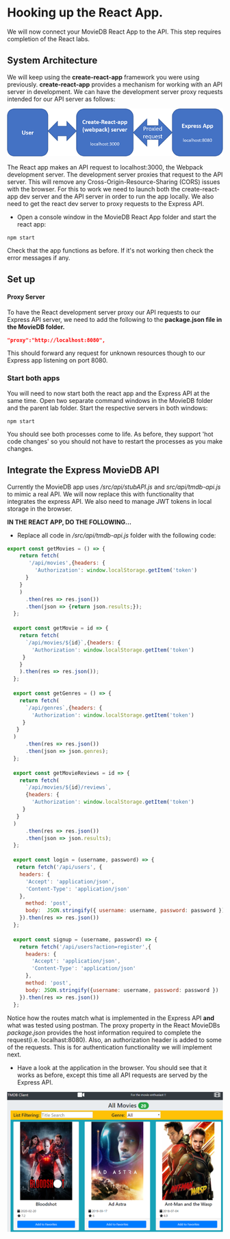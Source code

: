 # Hooking up the React App.

We will now connect your MovieDB React App to the API. This step requires completion of the React labs.

## System Architecture

We will keep using the **create-react-app** framework you were using previously. **create-react-app** provides a mechanism for working with an API server in development. We can have the development server proxy requests intended for our API server as follows:

![Development Architecture](./img/architecture.png)

The React app makes an API request to localhost:3000, the Webpack development server. The development server proxies that request to the API server. This will remove any Cross-Origin-Resource-Sharing (CORS) issues with the browser.
For this to work we need to launch both the create-react-app dev server and the API server in order to run the app locally. We also need to get the react dev server to proxy requests to the Express API.


+ Open a console window in the MovieDB React App folder and start the react app:

```
npm start
```

Check that the app functions as before. If it's not working then check the error messages if any.

## Set up

#### Proxy Server
To have the React development server proxy our API requests to our Express API server, we need to add the following to the **package.json file in the MovieDB folder.**

```json
"proxy":"http://localhost:8080",
```

This should forward any request for unknown resources though to our Express app listening on port 8080.


### Start both apps
You will need to now start both the react app and the Express API at the same time. Open two separate command windows in the MovieDB folder and the parent lab folder. Start the respective servers in both windows:

```
npm start
```

You should see both processes come to life. As before, they support 'hot code changes' so you should not have to restart the processes as you make changes.

## Integrate the Express MovieDB API

Currently the MovieDB app uses */src/api/stubAPI.js* and *src/api/tmdb-api.js* to mimic a real API. We will now replace this with functionality that integrates the express API.  We also need to manage JWT tokens in local storage in the browser.

**IN THE REACT APP, DO THE FOLLOWING...**


+ Replace all code in  */src/api/tmdb-api.js* folder with the following code:

```javascript
export const getMovies = () => {
    return fetch(
       '/api/movies',{headers: {
         'Authorization': window.localStorage.getItem('token')
      }
    }
    )
      .then(res => res.json())
      .then(json => {return json.results;});
  };
  
  export const getMovie = id => {
    return fetch(
      `/api/movies/${id}`,{headers: {
        'Authorization': window.localStorage.getItem('token')
     }
    }
    ).then(res => res.json());
  };
  
  export const getGenres = () => {
    return fetch(
      `/api/genres`,{headers: {
        'Authorization': window.localStorage.getItem('token')
     }
   }
  )
      .then(res => res.json())
      .then(json => json.genres);
  };

  export const getMovieReviews = id => {
    return fetch(
      `/api/movies/${id}/reviews`,
      {headers: {
        'Authorization': window.localStorage.getItem('token')
     }
   }
  )
      .then(res => res.json())
      .then(json => json.results);
  };

  export const login = (username, password) => {
   return fetch('/api/users', {
    headers: {
      'Accept': 'application/json',
      'Content-Type': 'application/json'
    },
      method: 'post',
      body:  JSON.stringify({ username: username, password: password })
    }).then(res => res.json())
  };
  
  export const signup = (username, password) => {
    return fetch('/api/users?action=register',{
      headers: {
        'Accept': 'application/json',
        'Content-Type': 'application/json'
      },
      method: 'post',
      body: JSON.stringify({username: username, password: password })
    }).then(res => res.json())
  };
```

Notice how the routes match what is implemented in the Express API **and** what was tested using postman. The proxy property in the React MovieDBs *package.json* provides the host information required to complete the request(i.e. localhast:8080). Also, an authorization header is added to some of the requests. This is for authentication functionality we will implement next.


+ Have a look at the application in the browser. You should see that it works as before, except this time all API requests are served by the Express API.

![React TMDB App](./img/initialapp.png)
